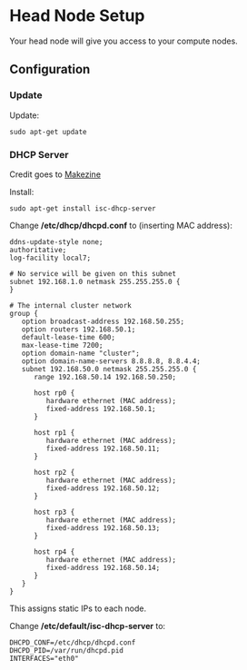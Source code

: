 # Head Node Setup

Your head node will give you access to your compute nodes.

## Configuration

### Update

Update:

    sudo apt-get update
    
### DHCP Server

Credit goes to [Makezine](https://makezine.com/projects/build-a-compact-4-node-raspberry-pi-cluster/)

Install:

    sudo apt-get install isc-dhcp-server
    
Change **/etc/dhcp/dhcpd.conf** to (inserting MAC address):

```
ddns-update-style none;
authoritative;
log-facility local7;

# No service will be given on this subnet
subnet 192.168.1.0 netmask 255.255.255.0 {
}

# The internal cluster network
group {
   option broadcast-address 192.168.50.255;
   option routers 192.168.50.1;
   default-lease-time 600;
   max-lease-time 7200;
   option domain-name "cluster";
   option domain-name-servers 8.8.8.8, 8.8.4.4;
   subnet 192.168.50.0 netmask 255.255.255.0 {
      range 192.168.50.14 192.168.50.250;

      host rp0 {
         hardware ethernet (MAC address);
         fixed-address 192.168.50.1;
      }
      
      host rp1 {
         hardware ethernet (MAC address);
         fixed-address 192.168.50.11;
      }
      
      host rp2 {
         hardware ethernet (MAC address);
         fixed-address 192.168.50.12;
      }
      
      host rp3 {
         hardware ethernet (MAC address);
         fixed-address 192.168.50.13;
      }
      
      host rp4 {
         hardware ethernet (MAC address);
         fixed-address 192.168.50.14;
      }
   }
}
```

This assigns static IPs to each node.

Change **/etc/default/isc-dhcp-server** to:

```
DHCPD_CONF=/etc/dhcp/dhcpd.conf
DHCPD_PID=/var/run/dhcpd.pid
INTERFACES="eth0"
```
